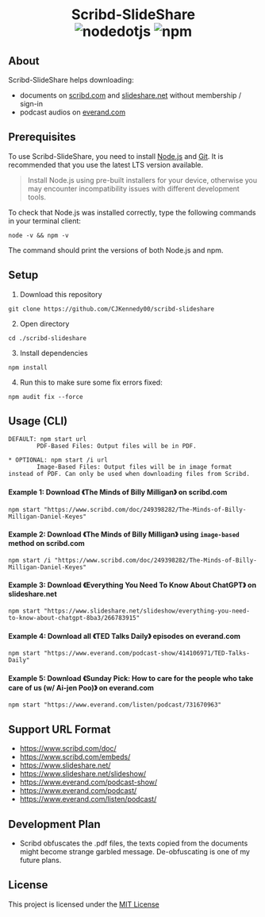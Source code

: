 # <div align="center">Scribd-SlideShare</div><div align="center"> ![nodedotjs](https://img.shields.io/badge/node.js-v21.6-339933.svg?style=flat&logo=nodedotjs&logoColor=white)  ![npm](https://img.shields.io/badge/npm-10.2-dc2c35.svg?style=flat&logo=npm&logoColor=white)</div>

## About ##
Scribd-SlideShare helps downloading:
- documents on [scribd.com](https://www.scribd.com/) and [slideshare.net](https://www.slideshare.net/) without membership / sign-in  
- podcast audios on [everand.com](https://www.everand.com/podcasts)  

## Prerequisites ##
To use Scribd-SlideShare, you need to install [Node.js](https://nodejs.org/en/) and [Git](https://git-scm.com/downloads). It is recommended that you use the latest LTS version available.  

> Install Node.js using pre-built installers for your device, otherwise you may encounter incompatibility issues with different development tools.  

To check that Node.js was installed correctly, type the following commands in your terminal client:  
```console
node -v && npm -v
```
The command should print the versions of both Node.js and npm.  

## Setup ##
1. Download this repository  
```console
git clone https://github.com/CJKennedy00/scribd-slideshare
```
2. Open directory
```console
cd ./scribd-slideshare
```
3. Install dependencies
```console
npm install
```
4. Run this to make sure some fix errors fixed:
```console
npm audit fix --force
```

## Usage (CLI) ##
```console
DEFAULT: npm start url
        PDF-Based Files: Output files will be in PDF.

* OPTIONAL: npm start /i url
        Image-Based Files: Output files will be in image format instead of PDF. Can only be used when downloading files from Scribd.
```

#### Example 1: Download 《The Minds of Billy Milligan》 on scribd.com ####
```console
npm start "https://www.scribd.com/doc/249398282/The-Minds-of-Billy-Milligan-Daniel-Keyes"
```

#### Example 2: Download 《The Minds of Billy Milligan》 using `image-based` method on scribd.com ####
```console
npm start /i "https://www.scribd.com/doc/249398282/The-Minds-of-Billy-Milligan-Daniel-Keyes"
```

#### Example 3: Download 《Everything You Need To Know About ChatGPT》 on slideshare.net ####
```console
npm start "https://www.slideshare.net/slideshow/everything-you-need-to-know-about-chatgpt-8ba3/266783915"
```

#### Example 4: Download all 《TED Talks Daily》 episodes on everand.com ####
```console
npm start "https://www.everand.com/podcast-show/414106971/TED-Talks-Daily"
```

#### Example 5: Download 《Sunday Pick: How to care for the people who take care of us (w/ Ai-jen Poo)》 on everand.com ####
```console
npm start "https://www.everand.com/listen/podcast/731670963"
```

## Support URL Format ##
- https://www.scribd.com/doc/
- https://www.scribd.com/embeds/
- https://www.slideshare.net/
- https://www.slideshare.net/slideshow/
- https://www.everand.com/podcast-show/
- https://www.everand.com/podcast/
- https://www.everand.com/listen/podcast/

## Development Plan ##
- Scribd obfuscates the .pdf files, the texts copied from the documents might become strange garbled message. De-obfuscating is one of my future plans.

## License ##
This project is licensed under the [MIT License](LICENSE.md)
